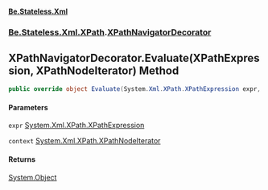 #### [Be.Stateless.Xml](README.md 'README')
### [Be.Stateless.Xml.XPath](Be.Stateless.Xml.XPath.md 'Be.Stateless.Xml.XPath').[XPathNavigatorDecorator](XPathNavigatorDecorator.md 'Be.Stateless.Xml.XPath.XPathNavigatorDecorator')

## XPathNavigatorDecorator.Evaluate(XPathExpression, XPathNodeIterator) Method

```csharp
public override object Evaluate(System.Xml.XPath.XPathExpression expr, System.Xml.XPath.XPathNodeIterator context);
```
#### Parameters

<a name='Be.Stateless.Xml.XPath.XPathNavigatorDecorator.Evaluate(System.Xml.XPath.XPathExpression,System.Xml.XPath.XPathNodeIterator).expr'></a>

`expr` [System.Xml.XPath.XPathExpression](https://docs.microsoft.com/en-us/dotnet/api/System.Xml.XPath.XPathExpression 'System.Xml.XPath.XPathExpression')

<a name='Be.Stateless.Xml.XPath.XPathNavigatorDecorator.Evaluate(System.Xml.XPath.XPathExpression,System.Xml.XPath.XPathNodeIterator).context'></a>

`context` [System.Xml.XPath.XPathNodeIterator](https://docs.microsoft.com/en-us/dotnet/api/System.Xml.XPath.XPathNodeIterator 'System.Xml.XPath.XPathNodeIterator')

#### Returns
[System.Object](https://docs.microsoft.com/en-us/dotnet/api/System.Object 'System.Object')